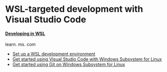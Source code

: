 # WSL-targeted development with Visual Studio Code

#### [Developing in WSL](https://code.visualstudio.com/docs/remote/wsl)

learn. ms. com
- [Set up a WSL development environment](https://learn.microsoft.com/en-us/windows/wsl/setup/environment#set-up-gpu-acceleration-for-faster-performance)
- [Get started using Visual Studio Code with Windows Subsystem for Linux](https://learn.microsoft.com/en-us/windows/wsl/tutorials/wsl-vscode)
- [Get started using Git on Windows Subsystem for Linux](https://learn.microsoft.com/en-us/windows/wsl/tutorials/wsl-git)
